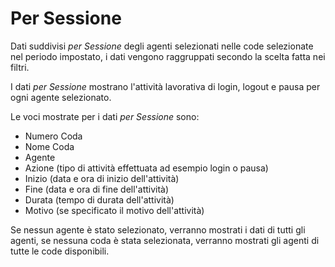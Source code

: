 # Per Sessione

Dati suddivisi *per Sessione* degli agenti selezionati nelle code
selezionate nel periodo impostato, i dati vengono raggruppati secondo
la scelta fatta nei filtri.

I dati *per Sessione* mostrano l'attività lavorativa di login, logout 
e pausa per ogni agente selezionato.

Le voci mostrate per i dati *per Sessione* sono:

- Numero Coda
- Nome Coda
- Agente
- Azione (tipo di attività effettuata ad esempio login o pausa)
- Inizio (data e ora di inizio dell'attività)
- Fine (data e ora di fine dell'attività)
- Durata (tempo di durata dell'attività)
- Motivo (se specificato il motivo dell'attività)

Se nessun agente è stato selezionato, verranno mostrati i dati di tutti
gli agenti, se nessuna coda è stata selezionata, verranno mostrati gli
agenti di tutte le code disponibili.
